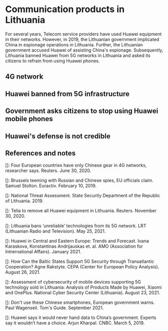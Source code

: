 # Communication products in Lithuania
For several years, Telecom service providers have used Huawei equipment in their networks. 
However, in 2019, the Lithuanian government implicated China in espionage operations in Lithuania.
Further, the Lithuanian government accused Huawei of assisting China's espionage.
Subsequently, Lithuania banned Huawei from 5G networks in Lithuania and asked its citizens to refrain from using Huawei phones.

## 4G network

## Huawei banned from 5G infrastructure

## Government asks citizens to stop using Huawei mobile phones

## Huawei's defense is not credible

## References and notes
\[\]: Four European countries have only Chinese gear in 4G networks, researcher says. Reuters. June 30, 2020.

\[\]: Brussels teeming with Russian and Chinese spies, EU officials claim. Samuel Stolton. Euractiv. February 10, 2019.

\[\]: National Threat Assessment. State Security Department of the Republic of Lithuania. 2019.

\[\]: Telia to remove all Huawei equipment in Lithuania. Reuters. November 30, 2020.

\[\]: Lithuania bans ‘unreliable’ technologies from its 5G network. LRT (Lithuanian Radio and Television). May 25, 2021.

\[\]: Huawei in Central and Eastern Europe: Trends and Forecast. Ivana Karaskova, Konstantinas Andrijauskas et. al. AMO (Association for Intrernational Affairs). January 2021.

\[\]: How Can the Baltic States Support 5G Security through Transatlantic Cooperation? Agne Rakstyte. CEPA (Center for European Policy Analysis). August 26, 2021.

\[\]: Assessment of cybersecurity of mobile devices supporting 5G technology sold in Lithuania: Analysis of Products Made by Huawei, Xiaomi and OnePlus. National Cyber Security Center (Lithuania). August 23, 2021.

\[\]: Don't use these Chinese smartphones, European government warns. Paul Wagenseil. Tom's Guide. September 2021. 

\[\]: Huawei says it would never hand data to China’s government. Experts say it wouldn’t have a choice. Arjun Kharpal. CNBC. March 5, 2019.